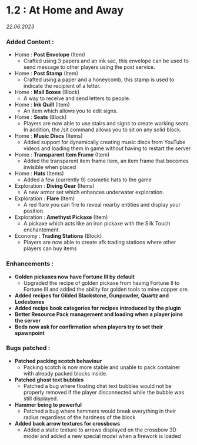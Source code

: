 # 1.2 : At Home and Away
*22.06.2023*

### Added Content :
- Home : **Post Envelope** (Item)
  - Crafted using 3 papers and an ink sac, this envelope can be used to send message to other players using the post service.
- Home : **Post Stamp** (Item)
  - Crafted using a paper and a honeycomb, this stamp is used to indicate the recipient of a letter.
- Home : **Mail Boxes** (Block)
  - A way to receive and send letters to people.
- Home : **Ink Quill** (Item)
  - An item which allows you to edit signs.
- Home : **Seats** (Block)
  - Players are now able to use stairs and signs to create working seats. In addition, the /sit command allows you to sit on any solid block.
- Home : **Music Discs** (Items)
  - Added support for dynamically creating music discs from YouTube videos and loading them in game without having to restart the server
- Home : **Transparent Item Frame** (Item)
  - Added the transparent item frame item, an item frame that becomes invisible when placed
- Home : **Hats** (Items)
  - Added a few (currently 9) cosmetic hats to the game
- Exploration : **Diving Gear** (Items)
  - A new armor set which enhances underwater exploration.
- Exploration : **Flare** (Item)
  - A red flare you can fire to reveal nearby entities and display your position.
- Exploration : **Amethyst Pickaxe** (Item)
  - A pickaxe which acts like an iron pickaxe with the Silk Touch enchantement.
- Economy : **Trading Stations** (Block)
  - Players are now able to create afk trading stations where other players can buy items

### Enhancements :
 - **Golden pickaxes now have Fortune III by default**
   - Upgraded the recipe of golden pickaxe from having Fortune II to Fortune III and added the ability for golden tools to mine copper ore.
 - **Added recipes for Gilded Blackstone, Gunpowder, Quartz and Lodestones**
 - **Added recipe book categories for recipes introduced by the plugin**
 - **Better Resource Pack management and loading when a player joins the server**
 - **Beds now ask for confirmation when players try to set their spawnpoint**
### Bugs patched :
- **Patched packing scotch behaviour**
    - Packing scotch is now more stable and unable to pack container with already packed blocks inside.
- **Patched ghost text bubbles**
  - Patched a bug where floating chat text bubbles would not be properly removed if the player disconnected while the bubble was still displayed.
- **Hammer being to powerful**
  - Patched a bug where hammers would break everything in their radius regardless of the hardness of the block
- **Added back arrow textures for crossbows**
  - Added a static texture to arrows displayed on the crossbow 3D model and added a new special model when a firework is loaded